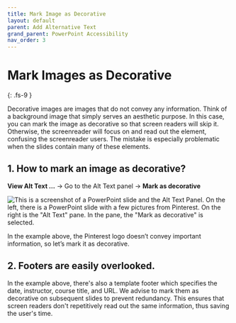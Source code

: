 ```yaml
---
title: Mark Image as Decorative
layout: default
parent: Add Alternative Text
grand_parent: PowerPoint Accessibility
nav_order: 3
---
```


# Mark Images as Decorative
{: .fs-9 }

Decorative images are images that do not convey any information. Think of a background image that simply serves an aesthetic purpose. In this case, you can mark the image as decorative so that screen readers will skip it. Otherwise, the screenreader will focus on and read out the element, confusing the screenreader users. The mistake is especially problematic when the slides contain many of these elements.

## 1. How to mark an image as decorative?

**View Alt Text …** → Go to the Alt Text panel → **Mark as decorative**

<img src="{{site.baseurl}}/assets/images/PowerPoint/alt-text-5.png" alt='This is a screenshot of a PowerPoint slide and the Alt Text Panel. On the left, there is a PowerPoint slide with a few pictures from Pinterest. On the right is the "Alt Text" pane. In the pane, the "Mark as decorative" is selected.'>

In the example above, the Pinterest logo doesn’t convey important information, so let’s mark it as decorative. 

## 2. Footers are easily overlooked.

In the example above, there's also a template footer which specifies the date, instructor, course title, and URL. We advise to mark them as decorative on subsequent slides to prevent redundancy. This ensures that screen readers don't repetitively read out the same information, thus saving the user's time.